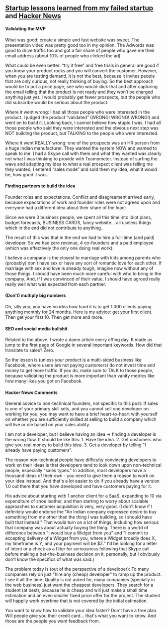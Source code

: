 ## [Startup lessons learned from my failed startup](http://www.sergioschuler.com/startup-lessons-learned-from-my-failed-startup/) and [Hacker News](https://news.ycombinator.com/item?id=6989971)

#### Validating the MVP

What was good: create a simple and fast website was sweet. The presentation video was pretty good too in my opinion. The Adwords was good to drive traffic too and got a fair share of people who gave me their email address (about 10% of people who clicked the ad).

What could be even better: “try it free” and free trials in general are good if you know your product rocks and you will convert the customer. However, when you are testing demand, it is not the best, because it invites people that are only curious, not really thinking of buying. So the best approach would be to put a price page, see who would click that and after capturing the email telling that the product is not ready and they won’t be charged anything just yet. I would probably get fewer prospects, but the people who did subscribe would be serious about the product.

Where it went wrong: I had all those people who were interested in the product. I judged the product “validated” (WRONG! WRONG! WRONG!) and went on to build it. Looking back, I cannot believe how stupid I was. I had all those people who said they were interested and the obvious next step was NOT building the product, but TALKING to the people who were interested. 

Where it went REALLY wrong: one of the prospects was an HR person from a huge Indian manufacturer. They wanted the system NOW and wanted to speak to me. I had a Skype call with them and what they wanted was clearly not what I was thinking to provide with Teamometer. Instead of surfing the wave and adapting my idea to what a real prospect client was telling me they wanted, I entered “sales mode” and sold them my idea, what it would be, how good it was. 

#### Finding partners to build the idea

Founder roles and expectations. Conflict and disagreement arrived early, because expectations of work and founder roles were not agreed upon and everyone had a different idea about their share of the load:

Since we were 3 business people, we spent all this time into idiot plans, budget forecasts, BUSINESS CARDS, fancy website… all useless things which in the end did not contribute to anything.

The result of this was that in the end we had to hire a full-time (and paid) developer. So we had zero revenue, 4 co-founders and a paid employee (which was effectively the only one doing real work).

I believe a company is the closest to marriage with kids among parents who (probably) don’t have sex or have any sort of romantic love for each other. If marriage with sex and love is already tough, imagine now without any of those things. I should have been much more careful with who to bring in the company. And, if I was convinced of their value, I should have agreed really really well what was expected from each partner.

#### (Don’t) multiply big numbers

Oh, silly you, you have no idea how hard it is to get 1.000 clients paying anything monthly for 24 months. Here is my advice: get your first client. Then get your first 10. Then get more and more.

#### SEO and social media bullshit

Related to the above: I wrote a damn article every effing day. It made us jump to the first page of Google in several important keywords. How did that translate to sales? Zero.

So the lesson is (unless your product is a multi-sided business like Facebook, where users are not paying customers) do not invest time and money to get more traffic. If you do, make sure to TALK to those people, because validating the product is more important than vanity metrics like how many likes you got on Facebook.

#### Hacker News Comments

General advice to non-technical founders, not specific to this post: If sales is one of your primary skill sets, and you cannot sell one developer on working for you, you may want to have a brief heart-to-heart with yourself on whether you are sufficiently skilled at selling to build a company which will live or die based on your sales ability.

I am not a developer, but I believe having an idea -> finding a developer is the wrong flow. It should be like this: 1. Have the idea. 2. Get customers who give you real money to build this idea. 3. Get a developer by telling "I already have paying customers".

The reason non-technical people have difficulty convincing developers to work on their ideas is that developers tend to look down upon non-technical people, especially "sales types." In addition, most developers have a thousand ideas of their own - you need to give them a reason to work on your idea instead. And that's a lot easier to do if you already have a version 1.0 out there that you have developed and have customers paying for it.

His advice about starting with 1 anchor client for a SaaS, expanding to 10 via expenditure of shoe leather, and then starting to worry about scalable approaches to customer acquisition is very, very good. (I don't know if I definitely would endorse the "An Indian company expressed desire to buy something from me other than the thing I was building, so I should have built that instead." That would turn on a lot of things, including how serious that company was about actually buying the thing. There is a world of difference between "I would buy a Widget from you" and "I commit to accepting delivery of a Widget from you, where a Widget broadly does X, my timeframe is Y, and your payment will be $Z." I'd be looking for a letter of intent or a check as a filter for seriousness following that Skype call before making a bet-the-business decision on it, personally, but I obviously don't know the specifics of what was said.)

The problem today is (out of the perspective of a developer): To many companies rely on just "hire any (cheap) developer" to ramp up the product. I see it all the time: Quality is not asked for, many companies (specially in the web business) just want the cheapest developers. They search for a student (at best), because he is cheap and will just make a small time estimation and an even smaller fixed price offer for the project. The student will happily work overtime that is not covered by the initial estimation.

You want to know how to validate your idea faster? Don't have a free plan. Will people give you their credit card... that's what you want to know. And those are the people you want feedback from.











